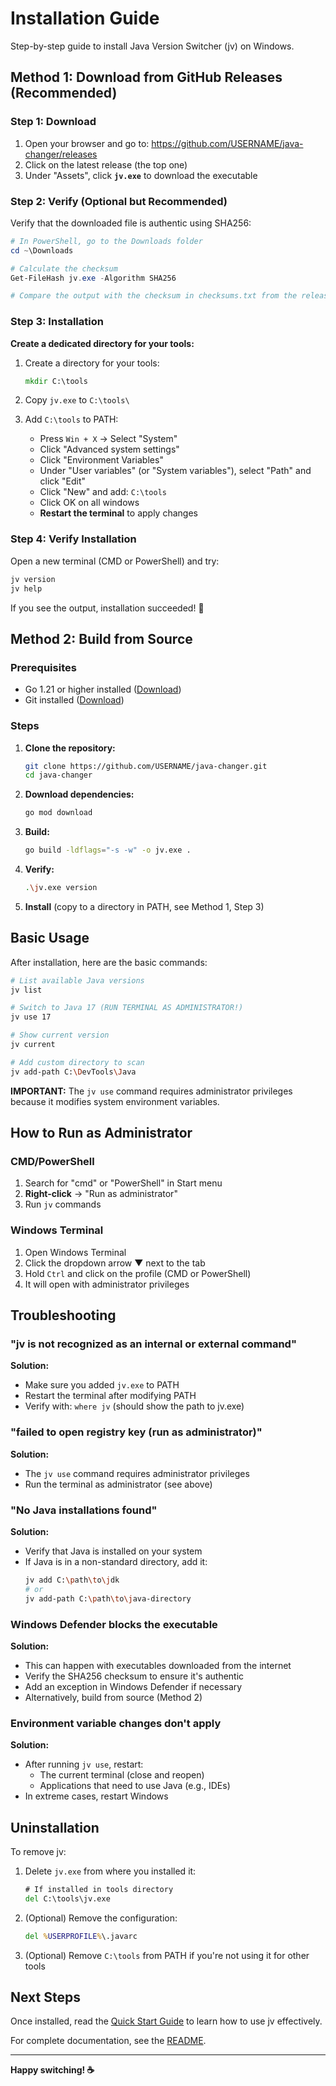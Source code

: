 # Installation Guide

Step-by-step guide to install Java Version Switcher (jv) on Windows.

## Method 1: Download from GitHub Releases (Recommended)

### Step 1: Download

1. Open your browser and go to: https://github.com/USERNAME/java-changer/releases
2. Click on the latest release (the top one)
3. Under "Assets", click **`jv.exe`** to download the executable

### Step 2: Verify (Optional but Recommended)

Verify that the downloaded file is authentic using SHA256:

```powershell
# In PowerShell, go to the Downloads folder
cd ~\Downloads

# Calculate the checksum
Get-FileHash jv.exe -Algorithm SHA256

# Compare the output with the checksum in checksums.txt from the release
```

### Step 3: Installation

**Create a dedicated directory for your tools:**

1. Create a directory for your tools:
   ```cmd
   mkdir C:\tools
   ```

2. Copy `jv.exe` to `C:\tools\`

3. Add `C:\tools` to PATH:
   - Press `Win + X` → Select "System"
   - Click "Advanced system settings"
   - Click "Environment Variables"
   - Under "User variables" (or "System variables"), select "Path" and click "Edit"
   - Click "New" and add: `C:\tools`
   - Click OK on all windows
   - **Restart the terminal** to apply changes

### Step 4: Verify Installation

Open a new terminal (CMD or PowerShell) and try:

```cmd
jv version
jv help
```

If you see the output, installation succeeded! 🎉

## Method 2: Build from Source

### Prerequisites

- Go 1.21 or higher installed ([Download](https://go.dev/dl/))
- Git installed ([Download](https://git-scm.com/download/win))

### Steps

1. **Clone the repository:**
   ```bash
   git clone https://github.com/USERNAME/java-changer.git
   cd java-changer
   ```

2. **Download dependencies:**
   ```bash
   go mod download
   ```

3. **Build:**
   ```bash
   go build -ldflags="-s -w" -o jv.exe .
   ```

4. **Verify:**
   ```bash
   .\jv.exe version
   ```

5. **Install** (copy to a directory in PATH, see Method 1, Step 3)

## Basic Usage

After installation, here are the basic commands:

```bash
# List available Java versions
jv list

# Switch to Java 17 (RUN TERMINAL AS ADMINISTRATOR!)
jv use 17

# Show current version
jv current

# Add custom directory to scan
jv add-path C:\DevTools\Java
```

**IMPORTANT:** The `jv use` command requires administrator privileges because it modifies system environment variables.

## How to Run as Administrator

### CMD/PowerShell
1. Search for "cmd" or "PowerShell" in Start menu
2. **Right-click** → "Run as administrator"
3. Run `jv` commands

### Windows Terminal
1. Open Windows Terminal
2. Click the dropdown arrow ▼ next to the tab
3. Hold `Ctrl` and click on the profile (CMD or PowerShell)
4. It will open with administrator privileges

## Troubleshooting

### "jv is not recognized as an internal or external command"

**Solution:**
- Make sure you added `jv.exe` to PATH
- Restart the terminal after modifying PATH
- Verify with: `where jv` (should show the path to jv.exe)

### "failed to open registry key (run as administrator)"

**Solution:**
- The `jv use` command requires administrator privileges
- Run the terminal as administrator (see above)

### "No Java installations found"

**Solution:**
- Verify that Java is installed on your system
- If Java is in a non-standard directory, add it:
  ```bash
  jv add C:\path\to\jdk
  # or
  jv add-path C:\path\to\java-directory
  ```

### Windows Defender blocks the executable

**Solution:**
- This can happen with executables downloaded from the internet
- Verify the SHA256 checksum to ensure it's authentic
- Add an exception in Windows Defender if necessary
- Alternatively, build from source (Method 2)

### Environment variable changes don't apply

**Solution:**
- After running `jv use`, restart:
  - The current terminal (close and reopen)
  - Applications that need to use Java (e.g., IDEs)
- In extreme cases, restart Windows

## Uninstallation

To remove jv:

1. Delete `jv.exe` from where you installed it:
   ```cmd
   # If installed in tools directory
   del C:\tools\jv.exe
   ```

2. (Optional) Remove the configuration:
   ```cmd
   del %USERPROFILE%\.javarc
   ```

3. (Optional) Remove `C:\tools` from PATH if you're not using it for other tools

## Next Steps

Once installed, read the [Quick Start Guide](QUICKSTART.md) to learn how to use jv effectively.

For complete documentation, see the [README](README.md).

---

**Happy switching! ☕**

